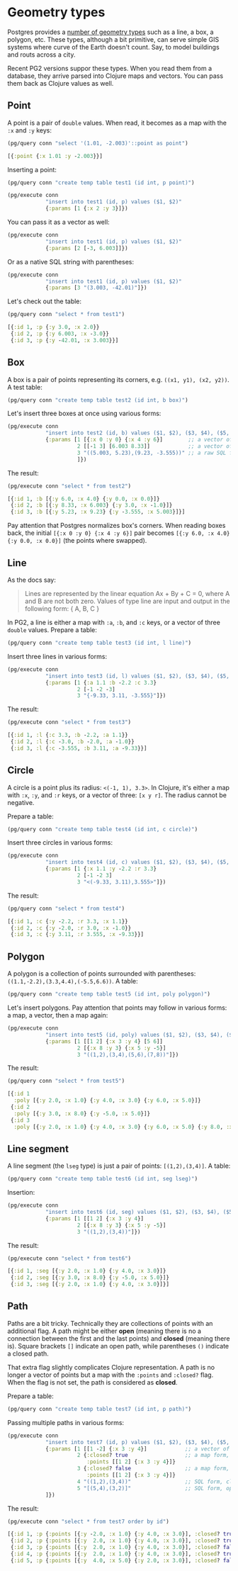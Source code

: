 # Geometry types

[types]: https://www.postgresql.org/docs/current/datatype-geometric.html

Postgres provides a [number of geometry types][types] such as a line, a box, a
polygon, etc. These types, although a bit primitive, can serve simple GIS
systems where curve of the Earth doesn't count. Say, to model buildings and
routs across a city.

Recent PG2 versions suppor these types. When you read them from a database, they
arrive parsed into Clojure maps and vectors. You can pass them back as Clojure
values as well.

## Point

A point is a pair of `double` values. When read, it becomes as a map with the
`:x` and `:y` keys:

~~~clojure
(pg/query conn "select '(1.01, -2.003)'::point as point")

[{:point {:x 1.01 :y -2.003}}]
~~~

Inserting a point:

~~~clojure
(pg/query conn "create temp table test1 (id int, p point)")

(pg/execute conn
            "insert into test1 (id, p) values ($1, $2)"
            {:params [1 {:x 2 :y 3}]})
~~~

You can pass it as a vector as well:

~~~clojure
(pg/execute conn
            "insert into test1 (id, p) values ($1, $2)"
            {:params [2 [-3, 6.003]]})
~~~

Or as a native SQL string with parentheses:

~~~clojure
(pg/execute conn
            "insert into test1 (id, p) values ($1, $2)"
            {:params [3 "(3.003, -42.01)"]})
~~~

Let's check out the table:

~~~clojure
(pg/query conn "select * from test1")

[{:id 1, :p {:y 3.0, :x 2.0}}
 {:id 2, :p {:y 6.003, :x -3.0}}
 {:id 3, :p {:y -42.01, :x 3.003}}]
~~~

## Box

A box is a pair of points representing its corners, e.g. `((x1, y1), (x2,
y2))`. A test table:

~~~clojure
(pg/query conn "create temp table test2 (id int, b box)")
~~~

Let's insert three boxes at once using various forms:

~~~clojure
(pg/execute conn
            "insert into test2 (id, b) values ($1, $2), ($3, $4), ($5, $6)"
            {:params [1 [{:x 0 :y 0} {:x 4 :y 6}]        ;; a vector of maps
                      2 [[-1 3] [6.003 8.33]]            ;; a vector of pairs
                      3 "((5.003, 5.23),(9.23, -3.555))" ;; a raw SQL form
                      ]})
~~~

The result:

~~~clojure
(pg/execute conn "select * from test2")

[{:id 1, :b [{:y 6.0, :x 4.0} {:y 0.0, :x 0.0}]}
 {:id 2, :b [{:y 8.33, :x 6.003} {:y 3.0, :x -1.0}]}
 {:id 3, :b [{:y 5.23, :x 9.23} {:y -3.555, :x 5.003}]}]
~~~

Pay attention that Postgres normalizes box's corners. When reading boxes back,
the initial `[{:x 0 :y 0} {:x 4 :y 6}]` pair becomes `[{:y 6.0, :x 4.0} {:y 0.0,
:x 0.0}]` (the points where swapped).

## Line

As the docs say:

> Lines are represented by the linear equation Ax + By + C = 0, where A and B
> are not both zero. Values of type line are input and output in the following
> form: { A, B, C }

In PG2, a line is either a map with `:a`, `:b`, and `:c` keys, or a vector of
three `double` values. Prepare a table:

~~~clojure
(pg/query conn "create temp table test3 (id int, l line)")
~~~

Insert three lines in various forms:

~~~clojure
(pg/execute conn
            "insert into test3 (id, l) values ($1, $2), ($3, $4), ($5, $6)"
            {:params [1 {:a 1.1 :b -2.2 :c 3.3}
                      2 [-1 -2 -3]
                      3 "{-9.33, 3.11, -3.555}"]})

~~~

The result:

~~~clojure
(pg/execute conn "select * from test3")

[{:id 1, :l {:c 3.3, :b -2.2, :a 1.1}}
 {:id 2, :l {:c -3.0, :b -2.0, :a -1.0}}
 {:id 3, :l {:c -3.555, :b 3.11, :a -9.33}}]
~~~

## Circle

A circle is a point plus its radius: `<(-1, 1), 3.3>`. In Clojure, it's either a
map with `:x`, `:y`, and `:r` keys, or a vector of three: `[x y r]`. The radius
cannot be negative.

Prepare a table:

~~~clojure
(pg/query conn "create temp table test4 (id int, c circle)")
~~~

Insert three circles in various forms:

~~~clojure
(pg/execute conn
            "insert into test4 (id, c) values ($1, $2), ($3, $4), ($5, $6)"
            {:params [1 {:x 1.1 :y -2.2 :r 3.3}
                      2 [-1 -2 3]
                      3 "<(-9.33, 3.11),3.555>"]})
~~~

The result:

~~~clojure
(pg/query conn "select * from test4")

[{:id 1, :c {:y -2.2, :r 3.3, :x 1.1}}
 {:id 2, :c {:y -2.0, :r 3.0, :x -1.0}}
 {:id 3, :c {:y 3.11, :r 3.555, :x -9.33}}]
~~~

## Polygon

A polygon is a collection of points surrounded with parentheses:
`((1.1,-2.2),(3.3,4.4),(-5.5,6.6))`. A table:

~~~clojure
(pg/query conn "create temp table test5 (id int, poly polygon)")
~~~

Let's insert polygons. Pay attention that points may follow in various forms: a
map, a vector, then a map again:

~~~clojure
(pg/execute conn
            "insert into test5 (id, poly) values ($1, $2), ($3, $4), ($5, $6)"
            {:params [1 [[1 2] {:x 3 :y 4} [5 6]]
                      2 [{:x 8 :y 3} {:x 5 :y -5}]
                      3 "((1,2),(3,4),(5,6),(7,8))"]})
~~~

The result:

~~~clojure
(pg/query conn "select * from test5")

[{:id 1
  :poly [{:y 2.0, :x 1.0} {:y 4.0, :x 3.0} {:y 6.0, :x 5.0}]}
 {:id 2
  :poly [{:y 3.0, :x 8.0} {:y -5.0, :x 5.0}]}
 {:id 3
  :poly [{:y 2.0, :x 1.0} {:y 4.0, :x 3.0} {:y 6.0, :x 5.0} {:y 8.0, :x 7.0}]}]
~~~

## Line segment

A line segment (the `lseg` type) is just a pair of points: `[(1,2),(3,4)]`. A
table:

~~~clojure
(pg/query conn "create temp table test6 (id int, seg lseg)")
~~~

Insertion:

~~~clojure
(pg/execute conn
            "insert into test6 (id, seg) values ($1, $2), ($3, $4), ($5, $6)"
            {:params [1 [[1 2] {:x 3 :y 4}]
                      2 [{:x 8 :y 3} {:x 5 :y -5}]
                      3 "((1,2),(3,4))"]})
~~~
The result:

~~~clojure
(pg/execute conn "select * from test6")

[{:id 1, :seg [{:y 2.0, :x 1.0} {:y 4.0, :x 3.0}]}
 {:id 2, :seg [{:y 3.0, :x 8.0} {:y -5.0, :x 5.0}]}
 {:id 3, :seg [{:y 2.0, :x 1.0} {:y 4.0, :x 3.0}]}]
 ~~~

## Path

Paths are a bit tricky. Technically they are collections of points with an
additional flag. A path might be either **open** (meaning there is no a
connection between the first and the last points) and **closed** (meaning there
is). Square brackets `[]` indicate an open path, while parentheses `()` indicate
a closed path.

That extra flag slightly complicates Clojure representation. A path is no longer
a vector of points but a map with the `:points` and `:closed?` flag. When the
flag is not set, the path is considered as **closed**.

Prepare a table:

~~~clojure
(pg/query conn "create temp table test7 (id int, p path)")
~~~

Passing multiple paths in various forms:

~~~clojure
(pg/execute conn
            "insert into test7 (id, p) values ($1, $2), ($3, $4), ($5, $6), ($7, $8), ($9, $10)"
            {:params [1 [[1 -2] {:x 3 :y 4}]            ;; a vector of points, closed
                      2 {:closed? true                  ;; a map form, closed
                         :points [[1 2] {:x 3 :y 4}]}
                      3 {:closed? false                 ;; a map form, open
                         :points [[1 2] {:x 3 :y 4}]}
                      4 "((1,2),(3,4))"                 ;; SQL form, closed
                      5 "[(5,4),(3,2)]"                 ;; SQL form, open
            ]})
~~~

The result:

~~~clojure
(pg/execute conn "select * from test7 order by id")

[{:id 1, :p {:points [{:y -2.0, :x 1.0} {:y 4.0, :x 3.0}], :closed? true}}
 {:id 2, :p {:points [{:y  2.0, :x 1.0} {:y 4.0, :x 3.0}], :closed? true}}
 {:id 3, :p {:points [{:y  2.0, :x 1.0} {:y 4.0, :x 3.0}], :closed? false}}
 {:id 4, :p {:points [{:y  2.0, :x 1.0} {:y 4.0, :x 3.0}], :closed? true}}
 {:id 5, :p {:points [{:y  4.0, :x 5.0} {:y 2.0, :x 3.0}], :closed? false}}]
 ~~~
